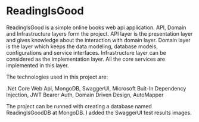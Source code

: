 # ReadingIsGood

ReadingIsGood is a simple online books web api application.  API, Domain and Infrastructure layers form the project. API layer is the presentation layer and gives knowledge about the interaction with domain layer. Domain layer is the layer which keeps the data modeling, database models, configurations and service interfaces. Infrastructure layer can be considered as the implementation layer. All the core services are implemented in this layer.

The technologies used in this project are:

.Net Core Web Api,
MongoDB,
SwaggerUI,
Microsoft Buit-In Dependency Injection,
JWT Bearer Auth,
Domain Driven Design,
AutoMapper

The project can be runned with creating a database named ReadingIsGoodDB at MongoDB. I added the SwaggerUI test results images.
